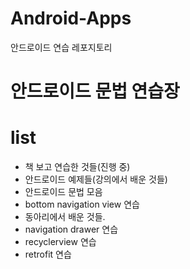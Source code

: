 # Android-Apps
안드로이드 연습 레포지토리

<h1>안드로이드 문법 연습장</h1>

# list
<ul>
  <li>책 보고 연습한 것들(진행 중)</li>
  <li>안드로이드 예제들(강의에서 배운 것들)</li>
  <li>안드로이드 문법 모음</li>
  <li>bottom navigation view 연습</li>
  <li>동아리에서 배운 것들.</li>
  <li>navigation drawer 연습</li>
  <li>recyclerview 연습</li>
  <li>retrofit 연습</li>
</ul>
